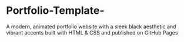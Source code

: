 # Portfolio-Template-
A modern, animated portfolio website with a sleek black aesthetic and vibrant accents built with HTML &amp; CSS and published on GitHub Pages 
